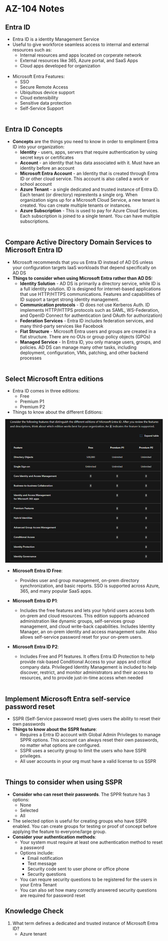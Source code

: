  # AZ-104 Notes
## Entra ID
- Entra ID is a identity  Management Service
- Useful to give workforce seamless access to internal and external resources such as:
	- Internal resources amd apps located on corperate network
	- External resources like 365, Azure portal, and SaaS Apps
	- Cloud apps developed for organization
	<br/>
- Microsoft Entra Features:
	- SSO
	- Secure Remote Access
	- Ubiquitous device support
	- Cloud extensibility
	- Sensitive data protection
	- Self-Service Support
	<br/>
## Entra ID Concepts
- **Concepts** are the things you need to know in order to empliment Entra ID into your organization:
	- **Identity** - users, apps, servers that require authentication by using secret keys or certificates
	- **Account** - an identity that has data associated with it. Must have an identity before an account
	- **Microsoft Entra Account** - an Identity that is created through Entra ID or other cloud service. This account is also called a work or school account
	- **Azure Tenant** - a single dedicated and trusted instance of Entra ID. Each tenant (or directory) represtents a single org. When organization signs up for a Microsoft Cloud Service, a new tenant is created. You can create multiple tenants or instances. 
	- **Azure Subscription** - This is used to pay for Azure Cloud Services. Each subscription is joined to a single tenant. You can have multiple subscriptions. 
	<br/>
## Compare Active Directory Domain Services to Microsoft Entra ID
- Microsoft recommends that you us Entra ID instead of AD DS unless your configuration targets IaaS workloads that depend specifically on AD DS
- **Things to consider when using Microsoft Entra rather than AD DS:**
	- **Identity Solution** - AD DS is primarily a directory service, while ID is a full identity solution. ID is designed for internet-based applications that use HTTP/HTTPS communications. Features and capabilities of ID support a target strong identity management.
	- **Communication protocols** - ID does not use Kerberos Auth. ID implements HTTP/HTTPS protocols such as SAML, WS-Federation, and OpenID Connect for authentication (and OAuth for authorization)
	- **Federation Services** - Entra ID includes federation services, and many third-party services like Facebook
	- **Flat Structure** - Microsoft Entra users and groups are created in a flat structure. There are no OUs or group policy objects (GPOs)
	- **Managed Service** - In Entra ID, you only manage users, groups, and policies. AD DS can manage many other tasks, including deployment, configuration, VMs, patching, and other backend processes
	<br/>
## Select Microsoft Entra editions
- Entra ID comes in three editions:
	- Free
	- Premium P1
	- Premium P2
- Things to know about the different Editions:


![Screenshot 2024-03-22 141351.png](./_resources/Screenshot%202024-03-22%20141351.png)

- **Microsoft Entra ID Free**:
	- Provides user and group management, on-prem directory synchronization, and basic reports. SSO is supported across Azure, 365, and many popular SaaS apps.

- **Microsoft Entra ID P1**:
	- Includes the free features and lets your hybrid users access both on-prem and cloud resources. This edition supports advanced administration like dynamic groups, self-services group management, and cloud write-back capabilities. Includes Identity Manager, an on-prem identity and access management suite. Also allows self-service password reset for your on-prem users.

- **Microsoft Entra ID P2**:
	- Includes Free and P1 features. It offers Entra ID Protection to help provide risk-based Conditional Access to your apps and critical company data. Privileged Identity Management is included to help discover, restrict, and monitor administrators and their access to resources, and to provide just-in-time access when needed
	<br/>
## Implement Microsoft Entra self-service password reset
- SSPR (Self-Service password reset) gives users the ability to reset their own passwords
- **Things to know about the SSPR feature**:
	- Requires a Entra ID account with Global Admin Privileges to manage SPPR options. This account can always reset their own passwords, no matter what options are configured.
	- SSPR uses a security group to limit the users who have SSPR privileges.
	- All user accounts in your org must have a valid license to us SSPR
	<br/>
## Things to consider when using SSPR
- **Consider who can reset their passwords**. The SPPR feature has 3 options:
	- None
	- Selected
	- All
- The selected option is useful for creating groups who have SSPR enabled. You can create groups for testing or proof of concept before applying the feature to everyone/large group.
	<br/>
- **Consider your authentication methods**:
	- Your system must require at least one authentication method to reset a password
	- Options include:
		- Email notification
		- Text message
		- Security code sent to user phone or office phone
		- Security questions
	- You can requre security questions to be registered for the users in your Entra Tenant
	- You can also set how many correctly answered security questions are required for password reset
		<br/>
## Knowledge Check 
1. What term defines a dedicated and trusted instance of Microsoft Entra ID?
	- Azure tenant 
